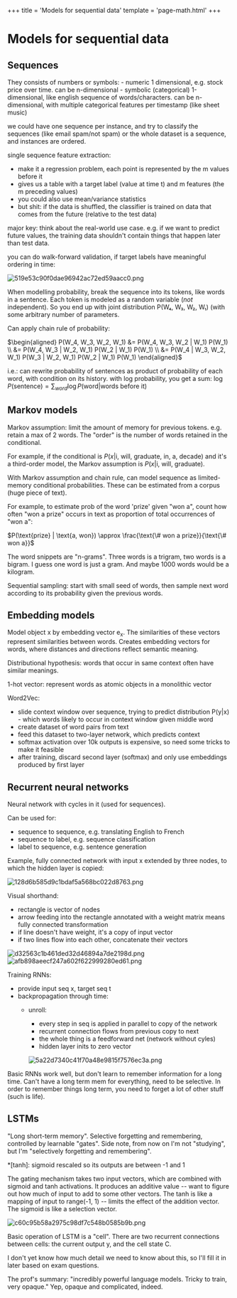 +++
title = 'Models for sequential data'
template = 'page-math.html'
+++
# Models for sequential data

## Sequences
They consists of numbers or symbols:
    - numeric 1 dimensional, e.g. stock price over time. can be n-dimensional
    - symbolic (categorical) 1-dimensional, like english sequence of words/characters. can be n-dimensional, with multiple categorical features per timestamp (like sheet music)

we could have one sequence per instance, and try to classify the sequences (like email spam/not spam)
or the whole dataset is a sequence, and instances are ordered.

single sequence feature extraction:
- make it a regression problem, each point is represented by the m values before it
- gives us a table with a target label (value at time t) and m features (the m preceding values)
- you could also use mean/variance statistics
- but shit: if the data is shuffled, the classifier is trained on data that comes from the future (relative to the test data)

major key: think about the real-world use case. e.g. if we want to predict future values, the training data shouldn't contain things that happen later than test data.

you can do walk-forward validation, if target labels have meaningful ordering in time:

![519e53c90f0dae96942ac72ed59aacc0.png](9e5ba66c8e834fc383006a31ff012558.png)

When modelling probability, break the sequence into its tokens, like words in a sentence. Each token is modeled as a random variable (_not_ independent).
So you end up with joint distribution P(W₄, W₃, W₂, W₁) (with some arbitrary number of parameters.

Can apply chain rule of probability:

$\begin{aligned}
P(W_4, W_3, W_2, W_1) &= P(W_4, W_3, W_2 | W_1) P(W_1) \\
                      &= P(W_4, W_3 | W_2, W_1) P(W_2 | W_1) P(W_1) \\
                      &= P(W_4 | W_3, W_2, W_1) P(W_3 | W_2, W_1) P(W_2 | W_1) P(W_1)
\end{aligned}$

i.e.: can rewrite probability of sentences as product of probability of each word, with condition on its history.
with log probability, you get a sum: $\log{P(\text{sentence})} = \sum_{word} \log{P(\text{word} | \text{words before it})}$

## Markov models
Markov assumption: limit the amount of memory for previous tokens. e.g. retain a max of 2 words.
The "order" is the number of words retained in the conditional.

For example, if the conditional is $P(x | \text{i, will, graduate, in, a, decade})$ and it's a third-order model, the Markov assumption is $P(x | \text{i, will, graduate})$.

With Markov assumption and chain rule, can model sequence as limited-memory conditional probabilities. These can be estimated from a corpus (huge piece of text).

For example, to estimate prob of the word 'prize' given "won a", count how often "won a prize" occurs in text as proportion of total occurrences of "won a":

$P(\text{prize} | \text{a, won}) \approx \frac{\text{\# won a prize}}{\text{\# won a}}$

The word snippets are "n-grams". Three words is a trigram, two words is a bigram. I guess one word is just a gram. And maybe 1000 words would be a kilogram.

Sequential sampling: start with small seed of words, then sample next word according to its probability given the previous words.

## Embedding models
Model object x by embedding vector e<sub>x</sub>. The similarities of these vectors represent similarities between words.
Creates embedding vectors for words, where distances and directions reflect semantic meaning.

Distributional hypothesis: words that occur in same context often have similar meanings.

1-hot vector: represent words as atomic objects in a monolithic vector

Word2Vec:
- slide context window over sequence, trying to predict distribution P(y|x) - which words likely to occur in context window given middle word
- create dataset of word pairs from text
- feed this dataset to two-layer network, which predicts context
- softmax activation over 10k outputs is expensive, so need some tricks to make it feasible
- after training, discard second layer (softmax) and only use embeddings produced by first layer

## Recurrent neural networks
Neural network with cycles in it (used for sequences).

Can be used for:
- sequence to sequence, e.g. translating English to French
- sequence to label, e.g. sequence classification
- label to sequence, e.g. sentence generation

Example, fully connected network with input x extended by three nodes, to which the hidden layer is copied:

![128d6b585d9c1bdaf5a568bc022d8763.png](761f27ac323e4070bf7df80a540a6831.png)

Visual shorthand:
- rectangle is vector of nodes
- arrow feeding into the rectangle annotated with a weight matrix means fully connected transformation
- if line doesn't have weight, it's a copy of input vector
- if two lines flow into each other, concatenate their vectors

![d32563c1b461ded32d46894a7de2198d.png](44c66910d5c84b08a5a833c3633f9595.png) ![afb898aeecf247a602f622999280ed61.png](92011008806443b784e5f7bc2d3b0a77.png)

Training RNNs:
- provide input seq x, target seq t
- backpropagation through time:
    - unroll:
        - every step in seq is applied in parallel to copy of the network
        - recurrent connection flows from previous copy to next
        - the whole thing is a feedforward net (network without cyles)
        - hidden layer inits to zero vector

        ![5a22d7340c41f70a48e9815f7576ec3a.png](82d2db6b48d4409582ac544450821b12.png)

Basic RNNs work well, but don't learn to remember information for a long time.
Can't have a long term mem for everything, need to be selective. In order to remember things long term, you need to forget a lot of other stuff (such is life).

## LSTMs
"Long short-term memory".
Selective forgetting and remembering, controlled by learnable "gates". Side note, from now on I'm not "studying", but I'm "selectively forgetting and remembering".

*[tanh]: sigmoid rescaled so its outputs are between -1 and 1

The gating mechanism takes two input vectors, which are combined with sigmoid and tanh activations.
It produces an additive value -- want to figure out how much of input to add to some other vectors.
The tanh is like a mapping of input to range(-1, 1) -- limits the effect of the addition vector.
The sigmoid is like a selection vector.

![c60c95b58a2975c98df7c548b0585b9b.png](e8795f123d904061a5f2ae90dfdc2c4e.png)

Basic operation of LSTM is a "cell". There are two recurrent connections between cells: the current output y, and the cell state C.

I don't yet know how much detail we need to know about this, so I'll fill it in later based on exam questions.

The prof's summary: "incredibly powerful language models. Tricky to train, very opaque." Yep, opaque and complicated, indeed.
